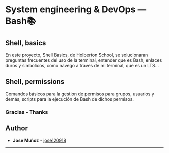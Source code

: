 # System engineering & DevOps ― Bash:books:

## Shell, basics

En este proyecto, Shell Basics, de Holberton School, se solucionaran preguntas frecuentes del uso de la terminal, entender que es Bash, enlaces duros y simbolicos, como navego a traves de mi terminal, que es un LTS...

## Shell, permissions

Comandos básicos para la gestion de permisos para grupos, usuarios y demás, scripts para la ejecución de Bash de dichos permisos.

### Gracias - Thanks

## Author
* **Jose Muñoz** - [jose120918](https://github.com/jose120918/)

---